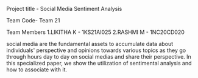 Project title - Social Media Sentiment Analysis

Team Code- Team 21

Team Members
1.LIKITHA K - 1KS21AI025
2.RASHMI M  - 1NC20CD020

social media are the fundamental assets to accumulate data about individuals' perspective and opinions towards various topics as they go through hours day to day on social medias and share their perspective. In this specialized paper, we show the utilization of sentimental analysis and how to associate with it.

